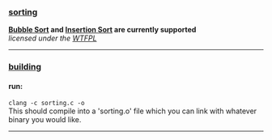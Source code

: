 ### <u>sorting</u> 
__[Bubble Sort](http://en.wikipedia.org/wiki/Bubble_sort) and [Insertion Sort](http://en.wikipedia.org/wiki/Insertion_sort) are currently supported__  
_licensed under the <a href="http://sam.zoy.org/wtfpl/">WTFPL</a>_  

---
### <u>building</u>
#### run:
`clang -c sorting.c -o`  
This should compile into a 'sorting.o' file which you can link with whatever binary you would like.  

---
